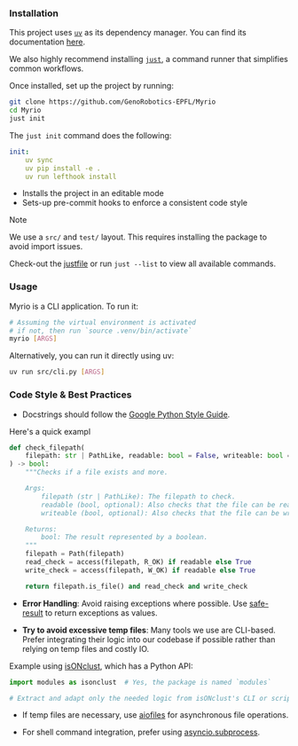 ### Installation

This project uses [`uv`](https://github.com/astral-sh/uv?tab=readme-ov-file#installation) as its dependency manager. You can find its documentation [here](https://docs.astral.sh/uv/).

We also highly recommend installing [`just`](https://github.com/casey/just#installation), a command runner that simplifies common workflows.

Once installed, set up the project by running:
``` bash
git clone https://github.com/GenoRobotics-EPFL/Myrio
cd Myrio
just init
```

The `just init` command does the following:
``` yaml
init:
    uv sync
    uv pip install -e .
    uv run lefthook install
```
* Installs the project in an editable mode
* Sets-up pre-commit hooks to enforce a consistent code style

> [!NOTE]
> We use a `src/` and `test/` layout. This requires installing the package to avoid import issues.
>
> Check-out the [justfile](/justfile) or run `just --list` to view all available commands.


### Usage
Myrio is a CLI application. To run it:
``` bash
# Assuming the virtual environment is activated
# if not, then run `source .venv/bin/activate`
myrio [ARGS]
```

Alternatively, you can run it directly using uv:
``` bash
uv run src/cli.py [ARGS]
```

### Code Style & Best Practices

* Docstrings should follow the [Google Python Style Guide](https://google.github.io/styleguide/pyguide.html).

Here's a quick exampl
``` py
def check_filepath(
    filepath: str | PathLike, readable: bool = False, writeable: bool = False
) -> bool:
    """Checks if a file exists and more.

    Args:
        filepath (str | PathLike): The filepath to check.
        readable (bool, optional): Also checks that the file can be read. Defaults to False.
        writeable (bool, optional): Also checks that the file can be written to. Defaults to False.

    Returns:
        bool: The result represented by a boolean.
    """
    filepath = Path(filepath)
    read_check = access(filepath, R_OK) if readable else True
    write_check = access(filepath, W_OK) if readable else True

    return filepath.is_file() and read_check and write_check
```

* **Error Handling**: Avoid raising exceptions where possible. Use [safe-result](https://github.com/overflowy/safe-result) to return exceptions as values.

* **Try to avoid excessive temp files**: Many tools we use are CLI-based. Prefer integrating their logic into our codebase if possible rather than relying on temp files and costly IO.

Example using [isONclust](https://github.com/ksahlin/isONclust), which has a Python API:
``` py
import modules as isonclust  # Yes, the package is named `modules`

# Extract and adapt only the needed logic from isONclust's CLI or script
```
* If temp files are necessary, use [aiofiles](https://github.com/Tinche/aiofiles) for asynchronous file operations.

* For shell command integration, prefer using [asyncio.subprocess](https://docs.python.org/3/library/asyncio-subprocess.html).
